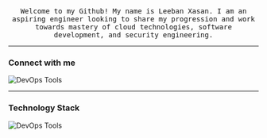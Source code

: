 <div align="center">
  <samp>
    <p>Welcome to my Github! My name is Leeban Xasan. I am an aspiring engineer looking to share my progression and work towards mastery of cloud technologies, software development, and security engineering.
  </samp>
</div>

---
### Connect with me
<p>
  <a href="https://www.linkedin.com/in/l-xasan/" target="_blank">
  <img src="https://skillicons.dev/icons?i=linkedin" alt="DevOps Tools" style="display: inline-block; vertical-align: middle;"/>
  </a>
</p>

---
### Technology Stack
<p> <img src="https://skillicons.dev/icons?i=aws,terraform,docker,git,linux,bash,gitlab" alt="DevOps Tools" style="pointer-events: none; display: inline-block; vertical-align: middle;"/> </p>
